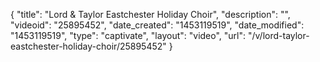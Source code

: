 {
    "title": "Lord & Taylor Eastchester Holiday Choir",
    "description": "",
    "videoid": "25895452",
    "date_created": "1453119519",
    "date_modified": "1453119519",
    "type": "captivate",
    "layout": "video",
    "url": "\/v\/lord-taylor-eastchester-holiday-choir\/25895452"
}
